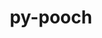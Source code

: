 ---
title: "py-pooch"
layout: cache
categories: [package, develop]
meta: {"compilers": ["none"], "num_specs": 43, "num_specs_by_stack": {"e4s-oneapi": 23, "root": 43}, "oss": ["ubuntu22.04"], "platforms": ["linux"], "stacks": ["e4s-oneapi", "root"], "targets": ["x86_64_v3"], "versions": ["1.7.0"]}
spec_details: [{"compiler": "none", "hash": "26bx45ucfm6ukdtvaoqddiaxtqpev3bt", "os": "ubuntu22.04", "platform": "linux", "size": "-", "stacks": ["e4s-oneapi", "root"], "target": "x86_64_v3", "variants": ["build_system=python_pip"], "versions": ["1.7.0"]}, {"compiler": "none", "hash": "4bk47txohrqgo2vtizgxtflcbt76m2ch", "os": "ubuntu22.04", "platform": "linux", "size": "-", "stacks": ["e4s-oneapi", "root"], "target": "x86_64_v3", "variants": ["build_system=python_pip"], "versions": ["1.7.0"]}, {"compiler": "none", "hash": "4fj5j4khnuvgpphrg5aaq73chkwzbxkr", "os": "ubuntu22.04", "platform": "linux", "size": "-", "stacks": ["e4s-oneapi", "root"], "target": "x86_64_v3", "variants": ["build_system=python_pip"], "versions": ["1.7.0"]}, {"compiler": "none", "hash": "4w5lubvne4oqg277rypruda5irvh446g", "os": "ubuntu22.04", "platform": "linux", "size": "-", "stacks": ["root"], "target": "x86_64_v3", "variants": ["build_system=python_pip"], "versions": ["1.7.0"]}, {"compiler": "none", "hash": "5ag7wf4kjlsnb4vra4twqbhs2g5lwgvh", "os": "ubuntu22.04", "platform": "linux", "size": "-", "stacks": ["root"], "target": "x86_64_v3", "variants": ["build_system=python_pip"], "versions": ["1.7.0"]}, {"compiler": "none", "hash": "6lujfvlrw3ca2zyqnkkkd4hwow7qnyde", "os": "ubuntu22.04", "platform": "linux", "size": "-", "stacks": ["root"], "target": "x86_64_v3", "variants": ["build_system=python_pip"], "versions": ["1.7.0"]}, {"compiler": "none", "hash": "caefr3ohtlceg42suuy6b77tt4ehgpbh", "os": "ubuntu22.04", "platform": "linux", "size": "-", "stacks": ["root"], "target": "x86_64_v3", "variants": ["build_system=python_pip"], "versions": ["1.7.0"]}, {"compiler": "none", "hash": "cb62kbr42gm7gakp5rw6botkabylvv4m", "os": "ubuntu22.04", "platform": "linux", "size": "-", "stacks": ["e4s-oneapi", "root"], "target": "x86_64_v3", "variants": ["build_system=python_pip"], "versions": ["1.7.0"]}, {"compiler": "none", "hash": "cfpz2eayzvghc6aq6oai4z5hwkdjvxmb", "os": "ubuntu22.04", "platform": "linux", "size": "-", "stacks": ["e4s-oneapi", "root"], "target": "x86_64_v3", "variants": ["build_system=python_pip"], "versions": ["1.7.0"]}, {"compiler": "none", "hash": "eirvsrjp7xgfiifox5ymzhlf5ep3nvkw", "os": "ubuntu22.04", "platform": "linux", "size": "-", "stacks": ["root"], "target": "x86_64_v3", "variants": ["build_system=python_pip"], "versions": ["1.7.0"]}, {"compiler": "none", "hash": "esahi4fobhwchku4aa6yw3innql7t222", "os": "ubuntu22.04", "platform": "linux", "size": "-", "stacks": ["e4s-oneapi", "root"], "target": "x86_64_v3", "variants": ["build_system=python_pip"], "versions": ["1.7.0"]}, {"compiler": "none", "hash": "et4zuwsssezouj3woxs2btj2n3jokdun", "os": "ubuntu22.04", "platform": "linux", "size": "-", "stacks": ["e4s-oneapi", "root"], "target": "x86_64_v3", "variants": ["build_system=python_pip"], "versions": ["1.7.0"]}, {"compiler": "none", "hash": "evzel6vhcftxhbomt2ci646epxjqghkf", "os": "ubuntu22.04", "platform": "linux", "size": "-", "stacks": ["e4s-oneapi", "root"], "target": "x86_64_v3", "variants": ["build_system=python_pip"], "versions": ["1.7.0"]}, {"compiler": "none", "hash": "gg7zb4tyx2o5wk3bc4raiybuczhfpbfn", "os": "ubuntu22.04", "platform": "linux", "size": "-", "stacks": ["root"], "target": "x86_64_v3", "variants": ["build_system=python_pip"], "versions": ["1.7.0"]}, {"compiler": "none", "hash": "gq5jdsvb33mibxixwfrba4fp5q6ym2zf", "os": "ubuntu22.04", "platform": "linux", "size": "-", "stacks": ["root"], "target": "x86_64_v3", "variants": ["build_system=python_pip"], "versions": ["1.7.0"]}, {"compiler": "none", "hash": "hjvhtdzuddk5qfwwxxy7cb6lhxcnmlb5", "os": "ubuntu22.04", "platform": "linux", "size": "-", "stacks": ["e4s-oneapi", "root"], "target": "x86_64_v3", "variants": ["build_system=python_pip"], "versions": ["1.7.0"]}, {"compiler": "none", "hash": "iecrbpnsydhhwzwtjledlt2jngcsezet", "os": "ubuntu22.04", "platform": "linux", "size": "-", "stacks": ["root"], "target": "x86_64_v3", "variants": ["build_system=python_pip"], "versions": ["1.7.0"]}, {"compiler": "none", "hash": "jpcqpehxzwcvoisdqpralqfww5lyls4o", "os": "ubuntu22.04", "platform": "linux", "size": "-", "stacks": ["root"], "target": "x86_64_v3", "variants": ["build_system=python_pip"], "versions": ["1.7.0"]}, {"compiler": "none", "hash": "jy4fdwxfv6vnc2ci3j3ilthkgdgb4av4", "os": "ubuntu22.04", "platform": "linux", "size": "-", "stacks": ["e4s-oneapi", "root"], "target": "x86_64_v3", "variants": ["build_system=python_pip"], "versions": ["1.7.0"]}, {"compiler": "none", "hash": "kaeeb6mskjc5z4ha3j5qses6ewzjqyiq", "os": "ubuntu22.04", "platform": "linux", "size": "-", "stacks": ["e4s-oneapi", "root"], "target": "x86_64_v3", "variants": ["build_system=python_pip"], "versions": ["1.7.0"]}, {"compiler": "none", "hash": "nfgkxeogj5xgkjl4p6zqosgcq7ooffhj", "os": "ubuntu22.04", "platform": "linux", "size": "-", "stacks": ["root"], "target": "x86_64_v3", "variants": ["build_system=python_pip"], "versions": ["1.7.0"]}, {"compiler": "none", "hash": "oyvq34oq3izsypq4bookzwftwxgr244h", "os": "ubuntu22.04", "platform": "linux", "size": "-", "stacks": ["root"], "target": "x86_64_v3", "variants": ["build_system=python_pip"], "versions": ["1.7.0"]}, {"compiler": "none", "hash": "pbov4xm43hbxexjuipv4zeftkwnldzu4", "os": "ubuntu22.04", "platform": "linux", "size": "-", "stacks": ["e4s-oneapi", "root"], "target": "x86_64_v3", "variants": ["build_system=python_pip"], "versions": ["1.7.0"]}, {"compiler": "none", "hash": "pkolrzvwerxpx3xim7gghrsul2q5o3ks", "os": "ubuntu22.04", "platform": "linux", "size": "-", "stacks": ["e4s-oneapi", "root"], "target": "x86_64_v3", "variants": ["build_system=python_pip"], "versions": ["1.7.0"]}, {"compiler": "none", "hash": "qguluvjoyxdfo2mwverpsasiokr4c64p", "os": "ubuntu22.04", "platform": "linux", "size": "-", "stacks": ["root"], "target": "x86_64_v3", "variants": ["build_system=python_pip"], "versions": ["1.7.0"]}, {"compiler": "none", "hash": "r7rcsxycm55mgdkncq43soishgip2fse", "os": "ubuntu22.04", "platform": "linux", "size": "-", "stacks": ["e4s-oneapi", "root"], "target": "x86_64_v3", "variants": ["build_system=python_pip"], "versions": ["1.7.0"]}, {"compiler": "none", "hash": "rmyemb4xtl3l4ryg7uzun6pqh7tdesmx", "os": "ubuntu22.04", "platform": "linux", "size": "-", "stacks": ["root"], "target": "x86_64_v3", "variants": ["build_system=python_pip"], "versions": ["1.7.0"]}, {"compiler": "none", "hash": "ro3abx6b3fyq7mjz7ebpleyug37qlzro", "os": "ubuntu22.04", "platform": "linux", "size": "-", "stacks": ["e4s-oneapi", "root"], "target": "x86_64_v3", "variants": ["build_system=python_pip"], "versions": ["1.7.0"]}, {"compiler": "none", "hash": "rpkaesnfhoe47b5j3sm5m6q6qvsg3oqh", "os": "ubuntu22.04", "platform": "linux", "size": "-", "stacks": ["root"], "target": "x86_64_v3", "variants": ["build_system=python_pip"], "versions": ["1.7.0"]}, {"compiler": "none", "hash": "rr2bqizmvbjdzxvfdsvvxpb76uymxter", "os": "ubuntu22.04", "platform": "linux", "size": "-", "stacks": ["e4s-oneapi", "root"], "target": "x86_64_v3", "variants": ["build_system=python_pip"], "versions": ["1.7.0"]}, {"compiler": "none", "hash": "u7esqpgjs2kejjew3acnyndchnxuthjm", "os": "ubuntu22.04", "platform": "linux", "size": "-", "stacks": ["e4s-oneapi", "root"], "target": "x86_64_v3", "variants": ["build_system=python_pip"], "versions": ["1.7.0"]}, {"compiler": "none", "hash": "usfz5r6kjqqobfchhuusq5g5iuazabcn", "os": "ubuntu22.04", "platform": "linux", "size": "-", "stacks": ["e4s-oneapi", "root"], "target": "x86_64_v3", "variants": ["build_system=python_pip"], "versions": ["1.7.0"]}, {"compiler": "none", "hash": "uslrwgfbotok6gseknzmnvlhnrerpxwu", "os": "ubuntu22.04", "platform": "linux", "size": "-", "stacks": ["root"], "target": "x86_64_v3", "variants": ["build_system=python_pip"], "versions": ["1.7.0"]}, {"compiler": "none", "hash": "voq4yh77reaoej4w4h7lk755ytng4q2q", "os": "ubuntu22.04", "platform": "linux", "size": "-", "stacks": ["root"], "target": "x86_64_v3", "variants": ["build_system=python_pip"], "versions": ["1.7.0"]}, {"compiler": "none", "hash": "w5w6pnxgkjfajbqm2zxpd2cgjxcnapej", "os": "ubuntu22.04", "platform": "linux", "size": "-", "stacks": ["root"], "target": "x86_64_v3", "variants": ["build_system=python_pip"], "versions": ["1.7.0"]}, {"compiler": "none", "hash": "xnlrn3j32z3xawm3x4relxslcx6463ee", "os": "ubuntu22.04", "platform": "linux", "size": "-", "stacks": ["e4s-oneapi", "root"], "target": "x86_64_v3", "variants": ["build_system=python_pip"], "versions": ["1.7.0"]}, {"compiler": "none", "hash": "xqwzbq6x2rs4slt2vmqv2z66vge2eucv", "os": "ubuntu22.04", "platform": "linux", "size": "-", "stacks": ["root"], "target": "x86_64_v3", "variants": ["build_system=python_pip"], "versions": ["1.7.0"]}, {"compiler": "none", "hash": "xr766gx2nojxywdls7thsman63hrgcoq", "os": "ubuntu22.04", "platform": "linux", "size": "-", "stacks": ["e4s-oneapi", "root"], "target": "x86_64_v3", "variants": ["build_system=python_pip"], "versions": ["1.7.0"]}, {"compiler": "none", "hash": "xyath74aet52sqmefflsgeneqtf42b5z", "os": "ubuntu22.04", "platform": "linux", "size": "-", "stacks": ["e4s-oneapi", "root"], "target": "x86_64_v3", "variants": ["build_system=python_pip"], "versions": ["1.7.0"]}, {"compiler": "none", "hash": "xyi6z4my5ayqotn3bsftal5ocbzyjwxe", "os": "ubuntu22.04", "platform": "linux", "size": "-", "stacks": ["e4s-oneapi", "root"], "target": "x86_64_v3", "variants": ["build_system=python_pip"], "versions": ["1.7.0"]}, {"compiler": "none", "hash": "yudtqehfi4urxcq2pbje6qqtqk7w3rym", "os": "ubuntu22.04", "platform": "linux", "size": "-", "stacks": ["e4s-oneapi", "root"], "target": "x86_64_v3", "variants": ["build_system=python_pip"], "versions": ["1.7.0"]}, {"compiler": "none", "hash": "z2bw3ogpkqzdlrcoisrjddlggs3xclgb", "os": "ubuntu22.04", "platform": "linux", "size": "-", "stacks": ["root"], "target": "x86_64_v3", "variants": ["build_system=python_pip"], "versions": ["1.7.0"]}, {"compiler": "none", "hash": "zylg37qh5ev23i5q2yzdjmzv64jzlkez", "os": "ubuntu22.04", "platform": "linux", "size": "-", "stacks": ["root"], "target": "x86_64_v3", "variants": ["build_system=python_pip"], "versions": ["1.7.0"]}]
---